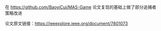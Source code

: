 在 https://github.com/BaoyiCui/MAS-Game 论文复现的基础上做了部分追捕者策略改进

论文原文链接：https://ieeexplore.ieee.org/document/7801073

